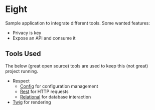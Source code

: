 # Eight

Sample application to integrate different tools. Some wanted features:

* Privacy is key
* Expose an API and consume it

## Tools Used

The below (great open source) tools are used to keep this (not great) project running.

* Respect
    * [Config][respect-config] for configuration management
    * [Rest][respect-rest] for HTTP requests
    * [Relational][respect-relational] for database interaction
* [Twig][twig] for rendering


[respect-rest]: http://respect.github.com
[respect-relational]: http://respect.github.com
[respect-config]: http://respect.github.com
[twig]: http://twig.sensiolabs.org/documentation
